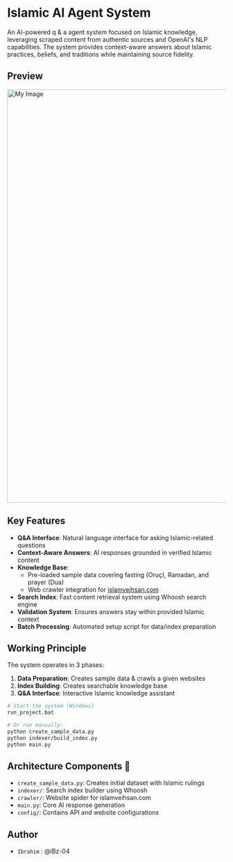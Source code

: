 # Islamic AI Agent System

An AI-powered q & a agent system focused on Islamic knowledge, leveraging scraped content from authentic sources and OpenAI's NLP capabilities. The system provides context-aware answers about Islamic practices, beliefs, and traditions while maintaining source fidelity.

## Preview

<img src="https://res.cloudinary.com/diekemzs9/image/upload/v1741292644/Screenshot_2025-03-06_191123_m0nrti.png" alt="My Image" width="950"/>

## Key Features 

- **Q&A Interface**: Natural language interface for asking Islamic-related questions
- **Context-Aware Answers**: AI responses grounded in verified Islamic content
- **Knowledge Base**:
  - Pre-loaded sample data covering fasting (Oruç), Ramadan, and prayer (Dua)
  - Web crawler integration for [islamveihsan.com](https://www.islamveihsan.com/)
- **Search Index**: Fast content retrieval system using Whoosh search engine
- **Validation System**: Ensures answers stay within provided Islamic context
- **Batch Processing**: Automated setup script for data/index preparation



## Working Principle
The system operates in 3 phases:
1. **Data Preparation**: Creates sample data & crawls a given  websites
2. **Index Building**: Creates searchable knowledge base
3. **Q&A Interface**: Interactive Islamic knowledge assistant

```bash
# Start the system (Windows)
run_project.bat

# Or run manually:
python create_sample_data.py
python indexer/build_index.py
python main.py
```

## Architecture Components 🧠
- `create_sample_data.py`: Creates initial dataset with Islamic rulings
- `indexer/`: Search index builder using Whoosh
- `crawler/`: Website spider for islamveihsan.com
- `main.py`: Core AI response generation
- `config/`: Contains API and website configurations

## Author 

- `Ibrahim` : @iBz-04